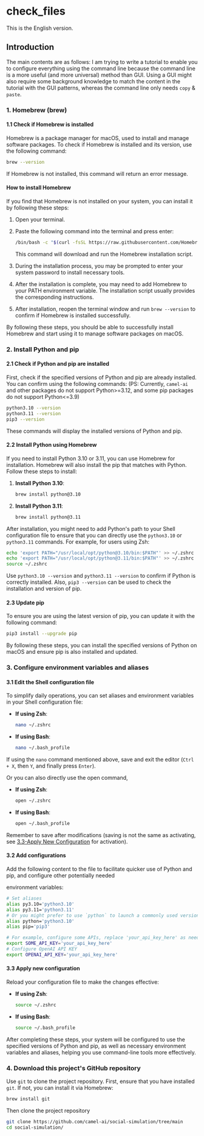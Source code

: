 # check_files

This is the English version.

## Introduction

The main contents are as follows:
I am trying to write a tutorial to enable you to configure everything using the command line because the command line is a more useful (and more universal) method than GUI. Using a GUI might also require some background knowledge to match the content in the tutorial with the GUI patterns, whereas the command line only needs `copy` & `paste`.

### 1. Homebrew (brew)

#### 1.1 Check if Homebrew is installed
Homebrew is a package manager for macOS, used to install and manage software packages. To check if Homebrew is installed and its version, use the following command:
```bash
brew --version
```
If Homebrew is not installed, this command will return an error message.

#### How to install Homebrew

If you find that Homebrew is not installed on your system, you can install it by following these steps:

1. Open your terminal.
2. Paste the following command into the terminal and press enter:
   ```bash
   /bin/bash -c "$(curl -fsSL https://raw.githubusercontent.com/Homebrew/install/HEAD/install.sh)"
   ```
   This command will download and run the Homebrew installation script.

3. During the installation process, you may be prompted to enter your system password to install necessary tools.

4. After the installation is complete, you may need to add Homebrew to your PATH environment variable. The installation script usually provides the corresponding instructions.

5. After installation, reopen the terminal window and run `brew --version` to confirm if Homebrew is installed successfully.

By following these steps, you should be able to successfully install Homebrew and start using it to manage software packages on macOS.

### 2. Install Python and pip

#### 2.1 Check if Python and pip are installed
First, check if the specified versions of Python and pip are already installed. You can confirm using the following commands:
(PS: Currently, `camel-ai` and other packages do not support Python>=3.12, and some pip packages do not support Python<=3.9)

```bash
python3.10 --version
python3.11 --version
pip3 --version
```

These commands will display the installed versions of Python and pip.

#### 2.2 Install Python using Homebrew
If you need to install Python 3.10 or 3.11, you can use Homebrew for installation. Homebrew will also install the pip that matches with Python. Follow these steps to install:

1. **Install Python 3.10**:
   ```bash
   brew install python@3.10
   ```
2. **Install Python 3.11**:
   ```bash
   brew install python@3.11
   ```

After installation, you might need to add Python's path to your Shell configuration file to ensure that you can directly use the `python3.10` or `python3.11` commands. For example, for users using Zsh:

```bash
echo 'export PATH="/usr/local/opt/python@3.10/bin:$PATH"' >> ~/.zshrc
echo 'export PATH="/usr/local/opt/python@3.11/bin:$PATH"' >> ~/.zshrc
source ~/.zshrc
```

Use `python3.10 --version` and `python3.11 --version` to confirm if Python is correctly installed. Also, `pip3 --version` can be used to check the installation and version of pip.

#### 2.3 Update pip
To ensure you are using the latest version of pip, you can update it with the following command:

```bash
pip3 install --upgrade pip
```

By following these steps, you can install the specified versions of Python on macOS and ensure pip is also installed and updated.

### 3. Configure environment variables and aliases

#### 3.1 Edit the Shell configuration file
To simplify daily operations, you can set aliases and environment variables in your Shell configuration file:

- **If using Zsh**:
  ```bash
  nano ~/.zshrc
  ```
- **If using Bash**:
  ```bash
  nano ~/.bash_profile
  ```
If using the `nano` command mentioned above, save and exit the editor (`Ctrl + X`, then `Y`, and finally press `Enter`).

Or you can also directly use the open command,

- **If using Zsh**:
  ```bash
  open ~/.zshrc
  ```
- **If using Bash**:
  ```bash
  open ~/.bash_profile
  ```
Remember to save after modifications (saving is not the same as activating, see [3.3-Apply New Configuration](./check_files.md/#33-apply-new-configuration) for activation).

#### 3.2 Add configurations
Add the following content to the file to facilitate quicker use of Python and pip, and configure other potentially needed

 environment variables:

```bash
# Set aliases
alias py3.10='python3.10'
alias py3.11='python3.11'
# Or you might prefer to use `python` to launch a commonly used version of Python, like python3.10
alias python='python3.10'
alias pip='pip3'

# For example, configure some APIs, replace 'your_api_key_here' as needed
export SOME_API_KEY='your_api_key_here'
# Configure OpenAI API KEY
export OPENAI_API_KEY='your_api_key_here'
```

#### 3.3 Apply new configuration
Reload your configuration file to make the changes effective:

- **If using Zsh**:
  ```bash
  source ~/.zshrc
  ```
- **If using Bash**:
  ```bash
  source ~/.bash_profile
  ```

After completing these steps, your system will be configured to use the specified versions of Python and pip, as well as necessary environment variables and aliases, helping you use command-line tools more effectively.

### 4. Download this project's GitHub repository

Use `git` to clone the project repository. First, ensure that you have installed `git`. If not, you can install it via Homebrew:
```bash
brew install git
```

Then clone the project repository
```bash
git clone https://github.com/camel-ai/social-simulation/tree/main
cd social-simulation/
```